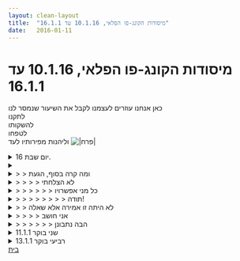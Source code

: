 ```yaml
---
layout: clean-layout
title:  "מיסודות הקונג-פו הפלאי, 10.1.16 עד 16.1.1"
date:   2016-01-11
---
```

# מיסודות הקונג-פו הפלאי, 10.1.16 עד 16.1.1 
כאן אנחנו עוזרים לעצמנו לקבל את השיעור שנמסר לנו<br> לתקנו<br> להשקותו<br> לטפחו<br> וליהנות מפירותיו לעד <img src="http://www.timg.co.il/tapuzForum/images/Emo39.gif" alt="|פרח|">

<details>
                    <summary>יום שבת 16.</summary>
                    שיעור מעולה!!! <br> עבודה עם הנחיות אחת בקול אחת לעצמי ולראות את ההבדלים ביניהם. היה הבדל משמעותי ביכולת שלי לבצע את ההנחיות שאמרתי לעצמי ולא בקול. <br> מיקוד הרצון שלי להתקדמות בקונג פו- זה היה ממש מעניין!! <br> תודה!!<br> <br>
                  </details><details>
                    <summary></summary>
                    במהלך השיעור קיבלתי הנחיה לעשות קרב עם אסא. <br> לפני שהתחלתי את הקרב בן אמר לי &quot;את מבינה שאין לך שום אפשרות להגיע לאסא בשום מצב נכון?&quot; חשבתי רגע, זה גרם לי קצת לחוסר נוחות וגם מין ויתור מראש.. <br> כתשובה עניתי &quot;שאני חושבת שאם אסא לא ישים פתאום לב אולי אני כן אוכל להגיע אליו&quot; <br> אז בן ענה לי- (אני לא זוכרת את המילים המדויקות אז אני ארשום את מה שהבנתי ממה שהוא אמר) <br> אסא הוא ברמה הרבה יותר גבוהה ממך, עם נסיון רב ולכן אין לך שום סיכוי להגיע אליו באף מצב. <br> <br> ברור לי שאסא הוא בכמה וכמה רמות מתקדם ממני, אין לי ספק בכך בכלל. <br> השאלה שלי, למה המידע הזה הוא רלוונטי? איך אני יכולה להשתמש בו להתקדמות שלי? או האם אני צריכה להשתמש בו להתקדמות שלי?<br> האם אם אני נכנסת לקרב עם מישהו ומראש אני יודעת שאני לא אוכל להגיע אליו לא מוריד מאיכות העבודה שלי? <br> האם זה אומר שכדי ללמוד להגיע למישהו אני צריכה לעבוד עם מישהו שהוא ברמה שלי או ברמה נמוכה ממני? <br> אני ממש אשמח לחידוד בנושא הזה.. <br> תודה <img src="http://www.timg.co.il/tapuzForum/images/Emo13.gif" alt=":-)">
                  </details><details>
                    <summary>> > ומה קרה בסוף, הגעת</summary>
                    הדבר הראשון שעולה לי זה שבטוח המשפט שבן אמר לך לא עומד בפני עצמו, אלא כחלק מה שיעור הזה או/ו החומר הלימודי שלך כרגע.<br> יש הקשר שלא מוזכר פה, אולי גם את לא עשית אותו עדיין, אבל הוא נמצא איפשהו.<br> <br> הדבר השני שעבר לי בראש היה- אז מה אם בן אמר.<br> בן הוא המדריך של הלימודים שלך ויש לו ראייה פנטסטית בנוגע ליכולות שלך, אבל זה לא אומר שהוא תמיד צודק או שהוא זה שיקבע לך (גם אם הוא היה מאמין שאין לך שום אפשרות, למרות שאני חושדת שהוא לא). אלא אם ההנחיות היו &quot;לא להגיע אל אסא&quot;. <br> <br> הדבר השלישי, אני חושבת שלא רק שיש אפשרות שתגיע, גם יכול להיות שתנצחי מדי פעם, בקרב כזה או אחר את אסא.<br> בהצלחה!
                  </details><details>
                    <summary>> > > > לא הצלחתי</summary>
                    אני חושבת שעצם המשפט הזה גרם לי לנסות להגיע לאסא בכל דרך ואולי לאסא להגן בכל דרך... אבל אולי לא <img src="http://www.timg.co.il/tapuzForum/images/Emo13.gif" alt=":-)"> <br> לגבי הסיטואציה שבה זה נאמר,התלבטתי באמת אם לרשום או לא.. זה פשוט היה חלק מכל השיעור שהיה עם המון מידע אם אני אנסה למצוא את ההקשר שאני עשיתי בנושא זה היה בגדול שהלימודים שלי מורכבים מכמה רבדים שכל רובד מתעסק בכמה נושאים במקביל. <br> אבל אני לא בטוחה עד כמה רלוונטי ההקשר שבו הדבר נאמר,כי בהחלה באמת לקחתי את זה לכמה דקות למקום אישי.. אבל מהר מאד ניסיתי להבין האם זה יכול לשרת אותי באיזה שהיא צורה המידע הזה ואם כן אז איך? <br> אני לגמרי מבינה את &quot;אז מה עם בן אמר..&quot; זה לא כל כך העסיק אותי שבן אמר את זה, זה היה יכול להגיע מכל אחד אחר והייתי מתעסקת במשפט הזה ברמה של האם זה יכול לקדם אותי ואם כן אז איך.. לא בתור איזה אמת גדולה שצריכה להעמיד אותי במקום כעובדה מוגמרת.
                  </details><details>
                    <summary>> > > > > > כל מני אפשרויו</summary>
                    אם זה היה מגיע מכל אחד זה היה עדיין עושה לך את האפקט שתיארת &quot;עצם המשפט הזה גרם לי לנסות להגיע לאסא בכל דרך&quot;... ?<br> <br> אני בכוונה חוזרת על מה שכתבת כניסיון לענות על השאלה של איך זה מקדם אותך.<br> יתכן שאופציה אפשרית למידע מקדם זה לבדוק את ההשפעה שהייתה למשפט הזה עליך. בפועל.<br> <br> רעיונות שעלו לי לעבודה עם הטקסט הזה עוסקות בבחירה, לבחור איך אני מסתכלת על המשפט הזה:<br> <br> 1. לבחור לראות את זה כסתם מילים ריקות שאני לא מתייחסת אליהן (לא כמדרבנות ולא כמרפות) נשארת בעמדה הפנימית שלי.<br> 2. לבחור לראות שאין לי שום אפשרות להגיע לאסא- זוהי אמת מוחלטת, ולראות איך אפשר להשתפר בקרב שבו אני מול עצמי, כשהניצחון&nbsp;&nbsp;לא תלוי באם אנצח את אסא או לא, אלא בפוטנציאל ובשיפור שאזהה במהלך העבודה שלי בקרב. אפילו עבודת דמיון קטנה שמראה איך ברמה הבאה שלי כבר אצליח להגיע ברגע הזה שבו זהיתי שהוא לא מרוכז.<br> 3.לוותר מראש. לבדוק חוויה שאני נכנסת אליה מתוך ידיעה שכבר וויתרתי ואני לא מנסה ולראות מה קורה. איך זה מרגיש. מה נוצר שמה.<br> 4.... <img src="http://www.timg.co.il/tapuzForum/images/Emo13.gif" alt=":-)">
                  </details><details>
                    <summary>> > > > > > > > תודה!</summary>
                    מאד עזר לי מה שרשמת. <br> לגבי השאלה הראשונה התשובה היא כן, כל אחד שהיה אומר לי היה לוחץ לי על הכפתור הזה. <br> אני יודעת שזה משהו שמפעיל אותי בגלל שהיום אני כבר מודעת אליו אז אני בוחרת אם לפעול מתוך זה או לא. <br> לרוב אני מתייחסת לזה ככלי דירבון.
                  </details><details>
                    <summary>> > לא היתה זו אמירה אלא שאלה</summary>
                    רציתי לוודא את מה שנראה היה לי מובן מאליו.<br> ולפתע חשדתי שאולי לך לא מובן.<br> אז בדקתי.<br> ואכן, גיליתי שלך זה לא מובן מאליו.<br> זה פָּתַח פֶּתַח מופלא לבדיקה והעמקה, שבמהלך השיעור רק התחלנו אותו.<br> יש פה מספר דברים משמעותיים, שממתינים להתגלות (בפנייך) ולשרת (אותך).<br> הראשון שבהם, אולי, הוא ההבנה ההגיונית <b>שאפשרית</b> בקלות רמה כזאת, <b>לאחר</b> שלומדים את הדברים הדרושים בשבילה, בלי כל קשר לכשרון מיוחד, חוזק מיוחד או מהירות מיוחדת:<br> רמה שבה אדם ממוצע &quot;שאיננו אמן לחימה&quot;, למשל, לא יוכל בשום פנים ואופן להתקרב מבלי לחטוף.<br> האם זה מובן לגמרי?<br> אם לא, יתר הדברים גם הם לא יהיו מובנים.<br> הדבר השני, אולי, הוא <b>הזיהוי</b> של העובדה שבסביבת קרב שכזאת, במיוחד אם היא נטולת חוקים (ורק מכילה התחשבות הדדית ותו לא), כפי שנוכחת באותה הזדמנות וגם בשיעורים קודמים, לא קרה שהגעת לאסא מבלי שהוא נטרל אותך בדרך (תוך שהוא בולם את עצמו מלהלום בך) ואפילו לא התקרבת לכך באופן כלשהו.<br> באם לא זיהית זאת, גם יתר המתנות לא תהיינה נגישות.<br> אז אפשר להתחיל בשני אלה ולהמשיך משם ליתר הדברים שזה חשף...<br><br><table width='70%' cellpadding='0' cellspacing='0' bgcolor='#C6C7C6'><tr><td height='1'></td></tr></table><br><b>מדברים על מדיטציה:</b> <a href="http://forums.tapuz.co.il/meditation" target="_blank">http://forums.tapuz.co.il/meditation</a><br/><br/>לומדים את אמנות המדיטציה: <a href="http://www.ThePracticalMeditation.com" target="_blank" rel=nofollow>www.ThePracticalMeditation.com</a><br/>לומדים את אמנות היכולת: <a href="http://www.MagicalChanging.com" target="_blank" rel=nofollow>www.MagicalChanging.com</a>
                  </details><details>
                    <summary>> > > > אני חושב</summary>
                    שאת הדבר הראשון אני מבינה. <br> את הדבר השני בחויה שלי זה אחרת. זה נכון שאסא בכמה וכמה רמות מעליי. אבל, בחויה שלי היו מספר פעמים שהגעתי אליו. <br> אז את הדבר השני אני לא בטוחה שאני מבינה ואולי אני מפספסת שם משהו
                  </details><details>
                    <summary>> > > > > > הבה נתבונן</summary>
                    &quot;...שבסביבת קרב שכזאת, במיוחד אם היא נטולת חוקים (ורק מכילה התחשבות הדדית ותו לא), כפי שנוכחת באותה הזדמנות וגם בשיעורים קודמים, לא קרה שהגעת לאסא מבלי שהוא נטרל אותך בדרך (תוך שהוא בולם את עצמו מלהלום בך) ואפילו לא התקרבת לכך באופן כלשהו...&quot;<br> <br> האם ברור ההבדל שבין זה לבין צידו החיצוני של המשחק?<br><br><table width='70%' cellpadding='0' cellspacing='0' bgcolor='#C6C7C6'><tr><td height='1'></td></tr></table><br><b>מדברים על מדיטציה:</b> <a href="http://forums.tapuz.co.il/meditation" target="_blank">http://forums.tapuz.co.il/meditation</a><br/><br/>לומדים את אמנות המדיטציה: <a href="http://www.ThePracticalMeditation.com" target="_blank" rel=nofollow>www.ThePracticalMeditation.com</a><br/>לומדים את אמנות היכולת: <a href="http://www.MagicalChanging.com" target="_blank" rel=nofollow>www.MagicalChanging.com</a>
                  </details><details>
                    <summary>שני בוקר 11.1.1</summary>
                    שעת הגעה 06:37 נוכחים אינגריד בן תרצה<br> הליכה לגינת דובנוב, שיפור תחושה פנימית, להכניס אור, בהמשך לעבור ממצב של 20W ל 40W<br> סדרת תרגילים על מתקני השעשועים בגינה. אני עובד על שיווי משקל, סימטריה בין שמאל לימין, טיפים לגבי סקואט מבן,עבודה חופשית על חמשת החיות. שיפור שאני חווה ברמת הנוחות, יכולת להתחיל מכל מיני מיקומים בפורמה. מיקום יד אחורית ליד הפנים - דיוק גדול יותר. <br> עבודה על נשימה, עבודה על המתקנים, אני משתמש בה כדי לשפר את התחושה הגופנית הכללית, תחושת הנוחות הפנימית, עבודה על גלגולים, אני מיישם תובנות משיעור קיים, מתחיל להרגיש יותר נוח לעשות את הגלגולים, מגלה איכויות שונות ותחושות שונות במגע עם הקרקע,<br> נסיונות לעשות גלגלון, אני מרגיש שפה יש עדיין הרבה עבודה, משפר את המגע של הידיים שלי עם הקרקע, עבודה חופשית אני מתרגל גמישות, נוחות כללית, עמידת ראש שמתייחסת לכתפיים ופחות לצואר, <br> הנאה מהנשימה -אני חווה מצד אחד פשטות, מצד שני עומק אינסופי, הצצה לאיכויות ששתי מילים יכולות לאפשר. <br> סיום שיעור (בערך 8:10 לדעתי)
                  </details><details>
                    <summary>רביעי בוקר 13.1.1</summary>
                    אחד האימונים הטובים שהיו לי מבחינת ההרגשה הכללית, גופנית ופנימית,<br> נקודות&nbsp;&nbsp;לא לפי סדר,<br> אגרוף ליד אוזן מתרגול פורסמה באחד האימונים האחרונים הפך להיות סוג הרגל, אני חווה שיפור הוא. נטול מאמץ, מרגיש יותר כאילו היד נפלה למקום הנכון, <br> חצי שעה ראשונה אני מעביר המטרה אימון קונג פו מלא ושלם עבורי, (פעילות הותרת העקבות מעלה את השאלה שמא אני יכול לעשות לעצמי אימונים כאלו יותר מפעמיים בשבוע?)<br>  , הקפדתי על אימון טוב לעצמי תוך שמירה על בהירות לטובת רמי ואינגריד וגם אני. חימום, תרגול גופני , אימון בבעיטות אימון כתפיים, דגש על הנאה <br> שיחה על היכולת לבצע למידה אפקטיבית, כשאני מקבל פידבק איך אני יכול להפוך אותו למועיל ולא להרעיל עבורי, העדשה של ערך עצמי, פגיעה בו פוגעת בי ולכן אני מקבל ביקורת באופן שיוצר לי נזק פנימי במקום לקבל את הידע בבהירות,<br> המושג של ״בעיטת שני שלבים״ כמושג אל מול שימוש במילים פשוטות ובהירות ככל הניתן. בעיטת שני שלבים תמיר יעה לי לראות את הבעיטה כמו שהיא אלא יוצרת משמעות ומפריעה לי להסתכל<br> לימוד דרך חיקוי דרך נמוכה אל מול הדרך שבה רואים את הלימוד עצמו ואת כל הדרך והמאמץ שנדרש כדי לרכוש את כל הידע, יש לי דימוי של ראיה דמוית מציאות מדומה שפתאום רואים המון שכבות של ידע על גבי התנועה ורואים את המורכבות במלואה.<br> קרב עם רמי, עבודה על רצף של מכות במידה והצלחתי להיכנס, שימוש גם ברגליים בהמשך לאגרופים, לראות את הקרב כרצף של תנועות שמוביל להכרעה. סוג של הבנה המימד חדש עבורי, עד כה זה היה יותר סדרה של משחקונים קצרים שמטרתם נצחון מקומי. עולה בי תובנה שבה ניתן לראות עוד פעולות ולחפש את את ה״רצף המוביל להכרעה״ מכירות, טיפול במשברים וכו׳<br> הרגשתי שהרבה מידע זרם אליי היום והייתי במצב קליטה מצויין,<br> עבודה פנימית לדמיין את אמנות הותרת העקבות ברצף של שנה, לראות את התחושה של לקרוא את העקבות של שנה והפוטנציאל בכך, (אני מנסה לחשוב מהי היה לי לקרוא) לראות האם אמנות השארת העקבות תשתנה בהתאם לתובנות לאחר הקריאה מעניין אם נכון גם לגבי כתיבה היומית שלי?)<br> לדמיין מה היה קורה אם כל יום הייתי קם עם מדיטציה מרגיעה עם היקיצה והולך לישון עם התרגעות לפני השינה שמעניקה לי שינה מבריאה ומחזקת<br> לדמיין את עצמי בעינים עצומות, כשאני בעל ערך עצמי גבוה מאד, בלתי משתנה, אני חווה את זה.<br> סיום שיעור 08:45
                  </details><a href="javascript:history.back()">בית</a>